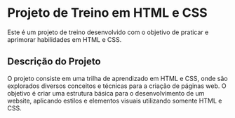 # Projeto de Treino em HTML e CSS

Este é um projeto de treino desenvolvido com o objetivo de praticar e aprimorar habilidades em HTML e CSS.

## Descrição do Projeto

O projeto consiste em uma trilha de aprendizado em HTML e CSS, onde são explorados diversos conceitos e técnicas para a criação de páginas web. O objetivo é criar uma estrutura básica para o desenvolvimento de um website, aplicando estilos e elementos visuais utilizando somente HTML e CSS.
